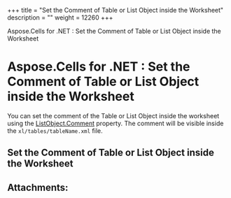 +++
title = "Set the Comment of Table or List Object inside the Worksheet" 
description = "" 
weight = 12260 
+++

Aspose.Cells for .NET : Set the Comment of Table or List Object inside the Worksheet  

# Aspose.Cells for .NET : Set the Comment of Table or List Object inside the Worksheet


You can set the comment of the Table or List Object inside the worksheet using the [ListObject.Comment](https://apireference.aspose.com/net/cells/aspose.cells.tables/listobject/properties/comment) property. The comment will be visible inside the `xl/tables/tableName.xml` file.

## Set the Comment of Table or List Object inside the Worksheet


## Attachments:


